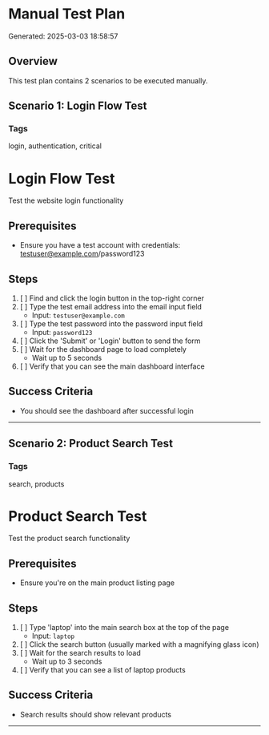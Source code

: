 # Manual Test Plan

Generated: 2025-03-03 18:58:57

## Overview
This test plan contains 2 scenarios to be executed manually.

## Scenario 1: Login Flow Test

### Tags
login, authentication, critical

# Login Flow Test

Test the website login functionality

## Prerequisites
- Ensure you have a test account with credentials: testuser@example.com/password123

## Steps
1. [ ] Find and click the login button in the top-right corner
2. [ ] Type the test email address into the email input field
   - Input: `testuser@example.com`
3. [ ] Type the test password into the password input field
   - Input: `password123`
4. [ ] Click the 'Submit' or 'Login' button to send the form
5. [ ] Wait for the dashboard page to load completely
   - Wait up to 5 seconds
6. [ ] Verify that you can see the main dashboard interface

## Success Criteria
- You should see the dashboard after successful login

---

## Scenario 2: Product Search Test

### Tags
search, products

# Product Search Test

Test the product search functionality

## Prerequisites
- Ensure you're on the main product listing page

## Steps
1. [ ] Type 'laptop' into the main search box at the top of the page
   - Input: `laptop`
2. [ ] Click the search button (usually marked with a magnifying glass icon)
3. [ ] Wait for the search results to load
   - Wait up to 3 seconds
4. [ ] Verify that you can see a list of laptop products

## Success Criteria
- Search results should show relevant products

---
